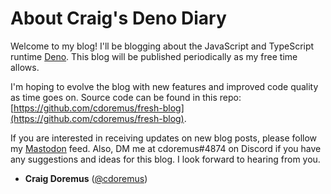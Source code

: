 # About Craig's Deno Diary

Welcome to my blog! I'll be blogging about the JavaScript and TypeScript runtime
[Deno](https://deno.land). This blog will be published periodically as my free time allows.

I'm hoping to evolve the blog with new features and improved code quality as
time goes on. Source code can be found in this repo:
[https://github.com/cdoremus/fresh-blog](https://github.com/cdoremus/fresh-blog).

If you are interested in receiving updates on new blog posts, please follow my [Mastodon](https://fosstodon.org/@deno_diary) feed. Also, DM me at cdoremus#4874 on Discord if you have any suggestions and ideas for this blog. I look forward to hearing from you.

- **Craig Doremus** ([@cdoremus](https://hachyderm.io/@cdoremus))
